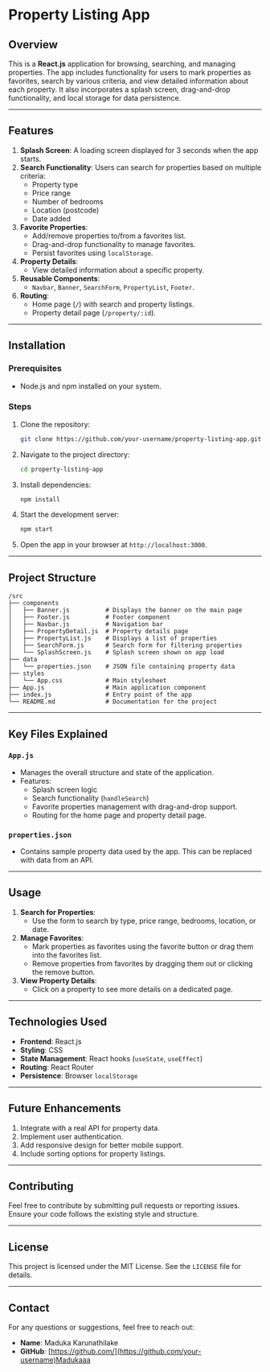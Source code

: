 # Property Listing App

## Overview

This is a **React.js** application for browsing, searching, and managing properties. The app includes functionality for users to mark properties as favorites, search by various criteria, and view detailed information about each property. It also incorporates a splash screen, drag-and-drop functionality, and local storage for data persistence.

---

## Features

1. **Splash Screen**: A loading screen displayed for 3 seconds when the app starts.
2. **Search Functionality**: Users can search for properties based on multiple criteria:
    - Property type
    - Price range
    - Number of bedrooms
    - Location (postcode)
    - Date added
3. **Favorite Properties**:
    - Add/remove properties to/from a favorites list.
    - Drag-and-drop functionality to manage favorites.
    - Persist favorites using `localStorage`.
4. **Property Details**:
    - View detailed information about a specific property.
5. **Reusable Components**:
    - `Navbar`, `Banner`, `SearchForm`, `PropertyList`, `Footer`.
6. **Routing**:
    - Home page (`/`) with search and property listings.
    - Property detail page (`/property/:id`).

---

## Installation

### Prerequisites

- Node.js and npm installed on your system.

### Steps

1. Clone the repository:
   ```bash
   git clone https://github.com/your-username/property-listing-app.git
   ```
2. Navigate to the project directory:
   ```bash
   cd property-listing-app
   ```
3. Install dependencies:
   ```bash
   npm install
   ```
4. Start the development server:
   ```bash
   npm start
   ```
5. Open the app in your browser at `http://localhost:3000`.

---

## Project Structure

```
/src
├── components
│   ├── Banner.js          # Displays the banner on the main page
│   ├── Footer.js          # Footer component
│   ├── Navbar.js          # Navigation bar
│   ├── PropertyDetail.js  # Property details page
│   ├── PropertyList.js    # Displays a list of properties
│   ├── SearchForm.js      # Search form for filtering properties
│   └── SplashScreen.js    # Splash screen shown on app load
├── data
│   └── properties.json    # JSON file containing property data
├── styles
│   └── App.css            # Main stylesheet
├── App.js                 # Main application component
├── index.js               # Entry point of the app
└── README.md              # Documentation for the project
```

---

## Key Files Explained

### `App.js`

- Manages the overall structure and state of the application.
- Features:
    - Splash screen logic
    - Search functionality (`handleSearch`)
    - Favorite properties management with drag-and-drop support.
    - Routing for the home page and property detail page.

### `properties.json`

- Contains sample property data used by the app. This can be replaced with data from an API.

---

## Usage

1. **Search for Properties**:
    - Use the form to search by type, price range, bedrooms, location, or date.
2. **Manage Favorites**:
    - Mark properties as favorites using the favorite button or drag them into the favorites list.
    - Remove properties from favorites by dragging them out or clicking the remove button.
3. **View Property Details**:
    - Click on a property to see more details on a dedicated page.

---

## Technologies Used

- **Frontend**: React.js
- **Styling**: CSS
- **State Management**: React hooks (`useState`, `useEffect`)
- **Routing**: React Router
- **Persistence**: Browser `localStorage`

---

## Future Enhancements

1. Integrate with a real API for property data.
2. Implement user authentication.
3. Add responsive design for better mobile support.
4. Include sorting options for property listings.

---

## Contributing

Feel free to contribute by submitting pull requests or reporting issues. Ensure your code follows the existing style and structure.

---

## License

This project is licensed under the MIT License. See the `LICENSE` file for details.

---

## Contact

For any questions or suggestions, feel free to reach out:

- **Name**: Maduka Karunathilake
- **GitHub**: [https://github.com/](https://github.com/your-username)Madukaaa

